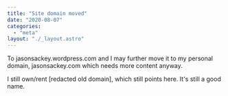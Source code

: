 ```yaml
---
title: "Site domain moved"
date: "2020-08-07"
categories: 
  - "meta"
layout: "./_layout.astro"
---
```


To jasonsackey.wordpress.com and I may further move it to my personal domain, jasonsackey.com which needs more content anyway.

I still own/rent \[redacted old domain\], which still points here. It's still a good name.
